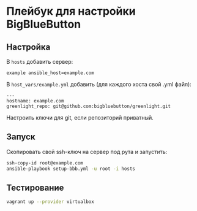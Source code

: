 # Плейбук для настройки BigBlueButton

## Настройка
В `hosts` добавить сервер:
```
example ansible_host=example.com
```
В `host_vars/example.yml` добавить (для каждого хоста свой .yml файл):
```
---
hostname: example.com
greenlight_repo: git@github.com:bigbluebutton/greenlight.git

```
Настроить ключи для git, если репозиторий приватный.

## Запуск
Скопировать свой ssh-ключ на сервер под рута и запустить:
```bash
ssh-copy-id root@example.com
ansible-playbook setup-bbb.yml -u root -i hosts
```

## Тестирование
```bash
vagrant up --provider virtualbox
```
